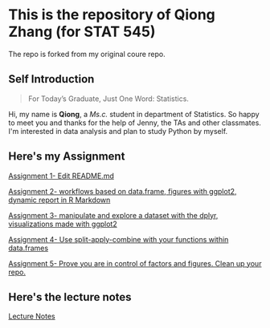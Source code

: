 This is the repository of Qiong Zhang (for STAT 545)
=====================================
The repo is forked from my original coure repo.

## Self Introduction

> For Today’s Graduate, Just One Word: Statistics.

Hi, my name is __Qiong__, a *Ms.c.* student in department of Statistics. So happy to meet you and thanks for the help of Jenny, the TAs and other classmates. I'm interested in data analysis and plan to study Python by myself.



## Here's my Assignment

[Assignment 1- Edit README.md ](https://github.com/STAT545-UBC/qiong_zhang/tree/master/Assignment/Homework1)


[Assignment 2- workflows based on data.frame, figures with ggplot2, dynamic report in R Markdown ](https://github.com/STAT545-UBC/qiong_zhang/tree/master/Assignment/Homework2)

[Assignment 3- manipulate and explore a dataset with the dplyr, visualizations made with ggplot2](https://github.com/STAT545-UBC/qiong_zhang/tree/master/Assignment/Homework3)

[Assignment 4- Use split-apply-combine with your functions within data.frames](https://github.com/STAT545-UBC/qiong_zhang/tree/master/Assignment/Homework4)

[Assignment 5- Prove you are in control of factors and figures. Clean up your repo. ](https://github.com/STAT545-UBC/qiong_zhang/tree/master/Assignment/Homework5)


## Here's the lecture notes

[Lecture Notes](https://github.com/STAT545-UBC/qiong_zhang/tree/master/class_notes)
